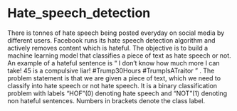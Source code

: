 # Hate_speech_detection
There is tonnes of hate speech being posted everyday on social media by different users. Facebook runs its hate speech detection algorithm and actively removes content which is hateful. The objective is to build a machine learning model that classifies a piece of text as hate speech or not. An example of a hateful sentence is “​ I don’t know how much more I can take! 45 is a compulsive liar! #Trump30Hours #TrumpIsATraitor ” . The problem statement is that we are given a piece of text, which we need to classify into hate speech or not hate speech. It is a binary classification problem with labels “HOF”(0) denoting hate speech and “NOT”(1) denoting non hateful sentences. Numbers in brackets denote the class label.
